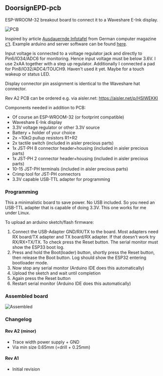 ## DoorsignEPD-pcb

ESP-WROOM-32 breakout board to connect it to a Waveshare E-Ink display. 

![PCB](https://ahinrichs.github.com/DoorsignEPD-pcb/img/pcbsample.jpg)

Inspired by article [Ausdauernde Infotafel](https://ct.de/yrzv) from German
computer magazine [c't](https://ct.de). Example arduino and server software can
be found [here](https://github.com/jamct/DoorsignEPD/).

Input voltage is connected to a voltage regulator jack and directly to
Pin6/IO34/ADC6 for monitoring. Hence input voltage must be below 3.6V.  I use
2xAA together with a step up regulator. Additionally I connected a pad for
Pin8/IO32/ADC4/TOUCH9. Haven't used it yet. Maybe for a touch wakeup or status
LED.

Display connector pin assignment is identical to the Waveshare hat connector.

Rev A2 PCB can be ordered e.g. via aisler.net: https://aisler.net/p/HSIWEKKI

Components needed in addition to PCB:

* Of course an ESP-WROOM-32 (or footprint compatible)
* Waveshare E-Ink display
* 3.3V voltage regulator or other 3.3V source
* Battery + holder of your choice
* 2x ~10kΩ pullup resistors R1+R2
* 2x tactile switch (included in aisler precious parts)
* 1x JST-PH 8 connector header+housing (included in aisler precious parts)
* 1x JST-PH 2 connector header+housing (included in aisler precious parts)
* 10-15 JST-PH terminals (included in aisler precious parts)
* Crimp tool for JST-PH connectors
* 3.3V capable USB-TTL adapter for programming

### Programming

This a minimalistic board to save power. No USB included. So you need an
USB-TTL adapter that is capable of doing 3.3V. This one works for me under
Linux.

To upload an arduino sketch/flash firmware:

1. Connect the USB-Adapter GND/RX/TX to the board. Most adapters need RX board/TX adapter and TX board/RX adapter. If that doesn't work try RX/RX+TX/TX. To check press the Reset button. The serial monitor must show the ESP33 boot log.
2. Press and hold the Boot(loader) button, shortly press the Reset button, then release the Boot button. Log should show the ESP32 entering bootloader mode.
3. Now stop any serial monitor (Arduino IDE does this automatically)
4. Upload the sketch and wait until completion
5. Again press the Reset button
6. Restart serial monitor (Arduino IDE does this automatically)

### Assembled board

![Assembled](https://ahinrichs.github.com/DoorsignEPD-pcb/img/front.jpg)

### Changelog

#### Rev A2 (minor)

* Trace width power supply + GND
* Via min size 0.65mm (=drill + 0.25mm)

#### Rev A1

* Initial revision
